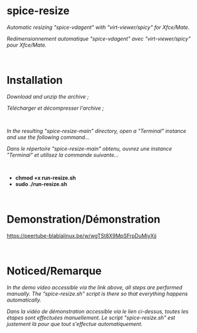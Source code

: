 # spice-resize
_Automatic resizing "spice-vdagent" with "virt-viewer/spicy" for Xfce/Mate._

_Redimensionnement automatique "spice-vdagent" avec "virt-viewer/spicy" pour Xfce/Mate._

</br>

# Installation
_Download and unzip the archive ;_

_Télécharger et décompresser l'archive ;_

</br>

_In the resulting "spice-resize-main" directory, open a "Terminal" instance and use the following command..._

_Dans le répertoire "spice-resize-main" obtenu, ouvrez une instance "Terminal" et utilisez la commande suivante..._

</br>

- **chmod +x run-resize.sh**
- **sudo ./run-resize.sh**

</br>

# Demonstration/Démonstration
https://peertube-blablalinux.be/w/wgTSt8X9MpSFrpDuMjyXjj

</br>

# Noticed/Remarque
_In the demo video accessible via the link above, all steps are performed manually._
_The “spice-resize.sh” script is there so that everything happens automatically._

_Dans la vidéo de démonstration accessible via le lien ci-dessus, toutes les étapes sont effectuées manuellement._
_Le script "spice-resize.sh" est justement là pour que tout s'effectue automatiquement._
